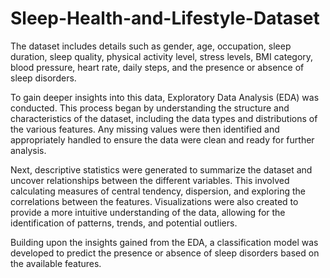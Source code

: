 # Sleep-Health-and-Lifestyle-Dataset
The dataset includes details such as gender, age, occupation, sleep duration, sleep quality, physical activity level, stress levels, BMI category, blood pressure, heart rate, daily steps, and the presence or absence of sleep disorders.

To gain deeper insights into this data, Exploratory Data Analysis (EDA) was conducted. This process began by understanding the structure and characteristics of the dataset, including the data types and distributions of the various features. Any missing values were then identified and appropriately handled to ensure the data were clean and ready for further analysis.

Next, descriptive statistics were generated to summarize the dataset and uncover relationships between the different variables. This involved calculating measures of central tendency, dispersion, and exploring the correlations between the features. Visualizations were also created to provide a more intuitive understanding of the data, allowing for the identification of patterns, trends, and potential outliers.

Building upon the insights gained from the EDA, a classification model was developed to predict the presence or absence of sleep disorders based on the available features.
